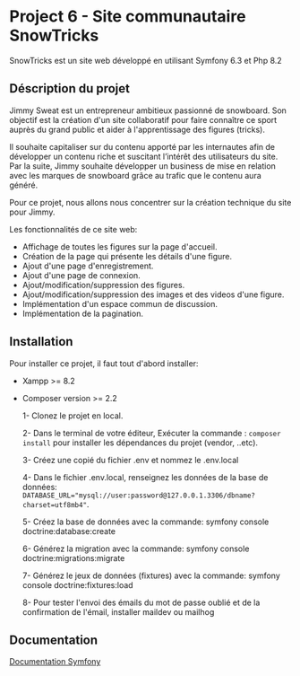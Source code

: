 
# Project 6 - Site communautaire  SnowTricks

SnowTricks est un site web développé en utilisant Symfony 6.3 et Php 8.2 


## Déscription du projet

Jimmy Sweat est un entrepreneur ambitieux passionné de snowboard. Son objectif est la création d'un site collaboratif pour faire connaître ce sport auprès du grand public et aider à l'apprentissage des figures (tricks).

Il souhaite capitaliser sur du contenu apporté par les internautes afin de développer un contenu riche et suscitant l’intérêt des utilisateurs du site. Par la suite, Jimmy souhaite développer un business de mise en relation avec les marques de snowboard grâce au trafic que le contenu aura généré.

Pour ce projet, nous allons nous concentrer sur la création technique du site pour Jimmy.

Les fonctionnalités de ce site web:

  - Affichage de toutes les figures sur la page d'accueil.
  - Création de la page qui présente les détails d'une figure.
  - Ajout d'une page d'enregistrement.
  - Ajout d'une page de connexion.
  - Ajout/modification/suppression des figures.
  - Ajout/modification/suppression des images et des videos d'une figure.
  - Implémentation d'un espace commun de discussion.
  - Implémentation de la pagination.
## Installation

Pour installer ce projet, il faut tout d'abord installer:
- Xampp >= 8.2 
- Composer version >= 2.2


  1- Clonez le projet en local.

  2- Dans le terminal de votre éditeur, Exécuter la commande : ``` composer install ```  pour installer les dépendances du projet (vendor, ..etc).

  3- Créez une copié du fichier .env et nommez le .env.local

  4- Dans le fichier .env.local, renseignez les données de la base de données: ``` DATABASE_URL="mysql://user:password@127.0.0.1.3306/dbname?charset=utf8mb4" ```.

  5- Créez la base de données avec la commande: symfony console doctrine:database:create

  6- Générez la migration avec la commande: symfony console doctrine:migrations:migrate

  7- Générez le jeux de données (fixtures) avec la commande: symfony console doctrine:fixtures:load
  
  8- Pour tester l'envoi des émails du mot de passe oublié et de la confirmation de l'émail, installer maildev ou mailhog 

    
## Documentation

[Documentation Symfony](https://symfony.com/doc/current/index.html)


